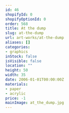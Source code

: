 ```yaml
---
id: 46
shopifyId: 0
shopifyOptionId: 0
order: 568
title: At the dump
slug: at-the-dump
url: art-works/at-the-dump
aliases: []
categories:
- graphics
inStock: false
isVisible: false
location: ""
height: 50
width: 35
date: 2006-01-01T00:00:00Z
materials:
- paper
- acrylic
price: -1
mainImage: at_the_dump.jpg
---
```

